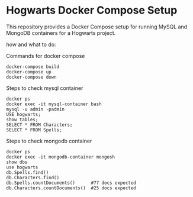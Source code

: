# Hogwarts Docker Compose Setup

This repository provides a Docker Compose setup for running MySQL and MongoDB containers for a Hogwarts project.



how and what to do:


Commands for docker compose

```
docker-compose build
docker-compose up
docker-compose down
```
Steps to check mysql container

```
docker ps
docker exec -it mysql-container bash
mysql -u admin -padmin
USE hogwarts;
show tables;
SELECT * FROM Characters;
SELECT * FROM Spells;
```
Steps to check mongodb container

```
docker ps
docker exec -it mongodb-container mongosh
show dbs
use hogwarts 
db.Spells.find()
db.Characters.find()
db.Spells.countDocuments()      #77 docs expected
db.Characters.countDocuments()  #25 docs expected
```